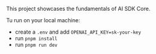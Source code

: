 This project showcases the fundamentals of AI SDK Core.

Tu run on your local machine:

- create a `.env` and add `OPENAI_API_KEY=sk-your-key`
- run `pnpm install`
- run `pnpm run dev`
